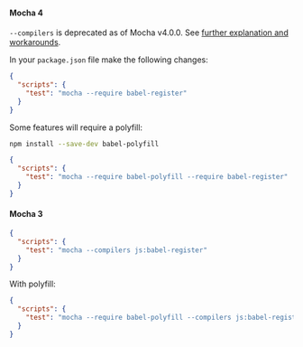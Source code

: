 #### Mocha 4

`--compilers` is deprecated as of Mocha v4.0.0. See [further explanation and workarounds](https://github.com/mochajs/mocha/wiki/compilers-deprecation).

In your `package.json` file make the following changes:

```json
{
  "scripts": {
    "test": "mocha --require babel-register"
  }
}
```

Some features will require a polyfill:

```sh
npm install --save-dev babel-polyfill
```

```json
{
  "scripts": {
    "test": "mocha --require babel-polyfill --require babel-register"
  }
}
```

#### Mocha 3


```json
{
  "scripts": {
    "test": "mocha --compilers js:babel-register"
  }
}
```

With polyfill:

```json
{
  "scripts": {
    "test": "mocha --require babel-polyfill --compilers js:babel-register"
  }
}
```
